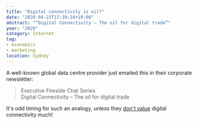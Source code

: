 ```yaml
---
title: "Digital connectivity is oil?"
date: "2020-04-23T17:39:24+10:00"
abstract: "“Digital Connectivity – The oil for digital trade”"
year: "2020"
category: Internet
tag:
- economics
- marketing
location: Sydney
---
```

A well-known global data centre provider just emailed this in their corporate newsletter:

> Executive Fireside Chat Series    
> Digital Connectivity – The oil for digital trade

It's odd timing for such an analogy, unless they [don't value](https://www.channelnewsasia.com/news/business/oil-prices-crash-below-us-0-for-first-time-amid-devastating-glut-12660688 "Channel News Asia: Oil prices crash below US$0 for first time amid devastating glut" ) digital connectivity much!

